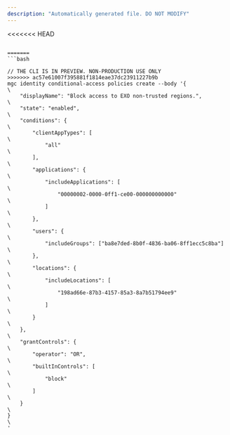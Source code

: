 ```yaml
---
description: "Automatically generated file. DO NOT MODIFY"
---
```


<<<<<<< HEAD
```cli

=======
```bash

// THE CLI IS IN PREVIEW. NON-PRODUCTION USE ONLY
>>>>>>> ac57e61007f395881f1814eae37dc23911227b9b
mgc identity conditional-access policies create --body '{\
    "displayName": "Block access to EXO non-trusted regions.",\
    "state": "enabled",\
    "conditions": {\
        "clientAppTypes": [\
            "all"\
        ],\
        "applications": {\
            "includeApplications": [\
                "00000002-0000-0ff1-ce00-000000000000"\
            ]\
        },\
        "users": {\
            "includeGroups": ["ba8e7ded-8b0f-4836-ba06-8ff1ecc5c8ba"]\
        },\
        "locations": {\
            "includeLocations": [\
                "198ad66e-87b3-4157-85a3-8a7b51794ee9"\
            ]\
        }\
    },\
    "grantControls": {\
        "operator": "OR",\
        "builtInControls": [\
            "block"\
        ]\
    }\
}\
'

```